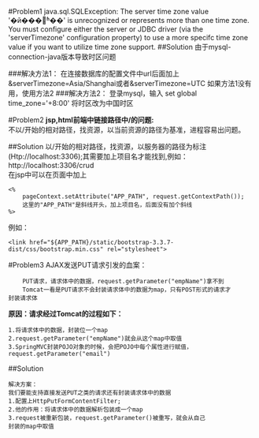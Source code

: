 #Problem1
java.sql.SQLException: The server time zone value '�й���׼ʱ��' is unrecognized or represents more than one time zone. You must configure either the server or JDBC driver (via the 'serverTimezone' configuration property) to use a more specifc time zone value if you want to utilize time zone support.
##Solution
由于mysql-connection-java版本导致时区问题

###解决方法1：
	在连接数据库的配置文件中url后面加上&serverTimezone=Asia/Shanghai或者&serverTimezone=UTC
	如果方法1没有用，使用方法2
###解决方法2：
	登录mysql，输入
	set global time_zone='+8:00'
	将时区改为中国时区
	
#Problem2
**jsp,html前端中链接路径中/的问题:<br>**
不以/开始的相对路径，找资源，以当前资源的路径为基准，进程容易出问题。

##Solution
以/开始的相对路径，找资源，以服务器的路径为标注(Htp://localhost:3306);其需要加上项目名才能找到,例如：<br>
http://localhost:3306/crud<br>
在jsp中可以在页面中加上<br>
``` 
<%
    pageContext.setAttribute("APP_PATH", request.getContextPath());
    这里的"APP_PATH"是斜线开头，加上项目名，后面没有加个斜线
%>
```
例如：
```
<link href="${APP_PATH}/static/bootstrap-3.3.7-dist/css/bootstrap.min.css" rel="stylesheet">
```
#Problem3
AJAX发送PUT请求引发的血案：
```
    PUT请求，请求体中的数据，request.getParameter("empName")拿不到
    Tomcat一看是PUT请求不会封装请求体中的数据为map，只有POST形式的请求才
封装请求体
```
**原因：请求经过Tomcat的过程如下：**
```
1.将请求体中的数据，封装位一个map
2.request.getParameter("empName")就会从这个map中取值
3.SpringMVC封装POJO对象的时候，会把POJO中每个属性进行赋值，
request.getParameter("email")
```
##Solution
```
解决方案：
我们要能支持直接发送PUT之类的请求还有封装请求体中的数据
1.配置上HttpPutFormContentFilter;
2.他的作用：将请求体中的数据解析包装成一个map
3.request被重新包装，request.getParameter()被重写，就会从自己
封装的map中取值
```
      

